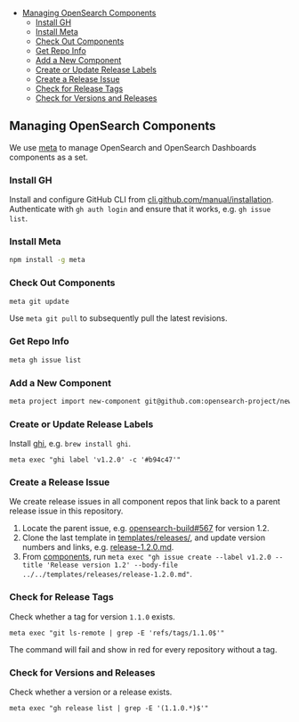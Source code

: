 - [Managing OpenSearch Components](#managing-opensearch-components)
  - [Install GH](#install-gh)
  - [Install Meta](#install-meta)
  - [Check Out Components](#check-out-components)
  - [Get Repo Info](#get-repo-info)
  - [Add a New Component](#add-a-new-component)
  - [Create or Update Release Labels](#create-or-update-release-labels)
  - [Create a Release Issue](#create-a-release-issue)
  - [Check for Release Tags](#check-for-release-tags)
  - [Check for Versions and Releases](#check-for-versions-and-releases)

## Managing OpenSearch Components

We use [meta](https://github.com/mateodelnorte/meta) to manage OpenSearch and OpenSearch Dashboards components as a set.

### Install GH

Install and configure GitHub CLI from [cli.github.com/manual/installation](https://cli.github.com/manual/installation). Authenticate with `gh auth login` and ensure that it works, e.g. `gh issue list`.

### Install Meta

```sh
npm install -g meta
```

### Check Out Components

```sh
meta git update
```

Use `meta git pull` to subsequently pull the latest revisions.

### Get Repo Info

```sh
meta gh issue list
```

### Add a New Component

```sh
meta project import new-component git@github.com:opensearch-project/new-component.git
```

### Create or Update Release Labels

Install [ghi](https://github.com/stephencelis/ghi), e.g. `brew install ghi`.

```
meta exec "ghi label 'v1.2.0' -c '#b94c47'"
```

### Create a Release Issue

We create release issues in all component repos that link back to a parent release issue in this repository. 

1. Locate the parent issue, e.g. [opensearch-build#567](https://github.com/opensearch-project/opensearch-build/issues/567) for version 1.2.
2. Clone the last template in [templates/releases/](templates/releases), and update version numbers and links, e.g. [release-1.2.0.md](templates/releases/release-1.2.0.md).
3. From [components](components), run `meta exec "gh issue create --label v1.2.0 --title 'Release version 1.2' --body-file ../../templates/releases/release-1.2.0.md"`.

### Check for Release Tags

Check whether a tag for version `1.1.0` exists.

```
meta exec "git ls-remote | grep -E 'refs/tags/1.1.0$'"
```

The command will fail and show in red for every repository without a tag.

### Check for Versions and Releases

Check whether a version or a release exists.

```
meta exec "gh release list | grep -E '(1.1.0.*)$'"
```
